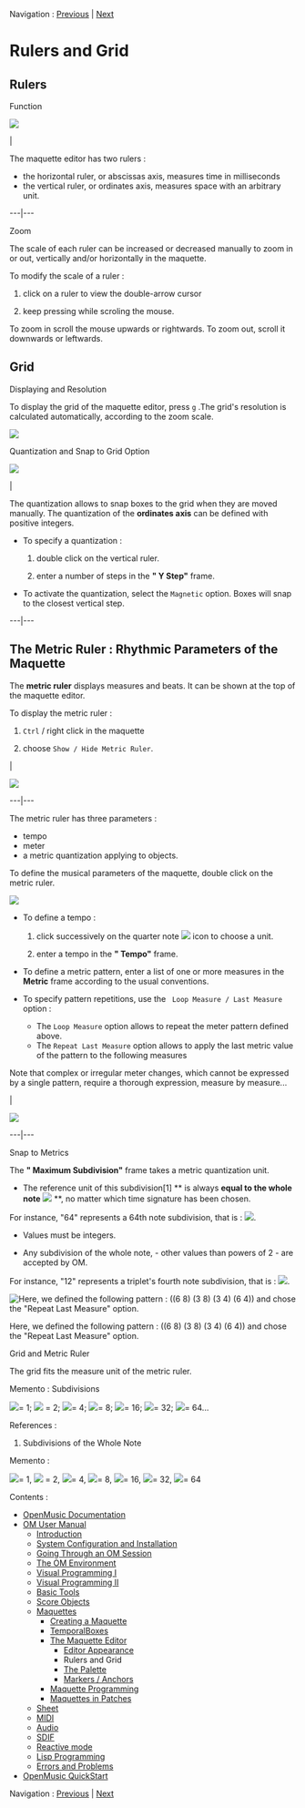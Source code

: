 
Navigation : [Previous](EditorAppearance "page précédente\(Editor
Appearance\)") | [Next](player "Next\(The Palette\)")

# Rulers and Grid

## Rulers

Function

![](../res/axes.png)

|

The maquette editor has two rulers :

  * the horizontal ruler, or abscissas axis, measures time in milliseconds
  * the vertical ruler, or ordinates axis, measures space with an arbitrary unit.

  
  
---|---  
  
Zoom

The scale of each ruler can be increased or decreased manually to zoom in or
out, vertically and/or horizontally in the maquette.

To modify the scale of a ruler :

  1. click on a ruler to view the double-arrow cursor 

  2. keep pressing while scroling the mouse.

To zoom in scroll the mouse upwards or rightwards. To zoom out, scroll it
downwards or leftwards.

## Grid

Displaying and Resolution

To display the grid of the maquette editor, press `g` .The grid's resolution
is calculated automatically, according to the zoom scale.

![](../res/grid.png)

Quantization and Snap to Grid Option

![](../res/magnetic.png)

|

The quantization allows to snap boxes to the grid when they are moved
manually. The quantization of the  **ordinates axis** can be defined with
positive integers.

  * To specify a quantization : 

    1. double click on the vertical ruler. 

    2. enter a number of steps in the **" Y Step"** frame.

  * To activate the quantization, select the `Magnetic` option. Boxes will snap to the closest vertical step. 

  
  
---|---  
  
## The Metric Ruler : Rhythmic Parameters of the Maquette

The  **metric ruler** displays measures and beats. It can be shown at the top
of the maquette editor.

To display the metric ruler :

  1. `Ctrl` / right click in the maquette 

  2. choose `Show / Hide Metric Ruler`. 

|

![](../res/show.png)  
  
---|---  
  
The metric ruler has three parameters :

  * tempo
  * meter
  * a metric quantization applying to objects.

To define the musical parameters of the maquette, double click on the metric
ruler.

![](../res/meteraxis.png)

  * To define a tempo :

    1. click successively on the quarter note ![](../res/n_icon.png) icon to choose a unit.

    2. enter a tempo in the **" Tempo"** frame.

  * To define a metric pattern, enter a list of one or more measures in the **Metric** frame according to the usual conventions. 

  * To specify pattern repetitions, use the ` Loop Measure / Last Measure` option : 

    * The `Loop Measure` option allows to repeat the meter pattern defined above. 
    * The `Repeat Last Measure` option allows to apply the last metric value of the pattern to the following measures

Note that complex or irregular meter changes, which cannot be expressed by a
single pattern, require a thorough expression, measure by measure...

|

![](../res/meter.png)  
  
---|---  
  
Snap to Metrics

The **" Maximum Subdivision"** frame takes a metric quantization unit.

  * The reference unit of this subdivision[1] ** is always **equal to the whole note** ![](../res/r_icon.png) **, no matter which time signature has been chosen.

For instance, "64" represents a 64th note subdivision, that is :
![](../res/6411_icon.png).

  * Values must be integers. 

  * Any subdivision of the whole note, - other values than powers of 2 - are accepted by OM.

For instance, "12" represents a triplet's fourth note subdivision, that is :
![](../res/2of3_icon.png).

![Here, we defined the following pattern : \(\(6 8\) \(3 8\) \(3 4\) \(6 4\)\)
and chose the "Repeat Last Measure" option.](../res/diffmeter.png)

Here, we defined the following pattern : ((6 8) (3 8) (3 4) (6 4)) and chose
the "Repeat Last Measure" option.

Grid and Metric Ruler

The grid fits the measure unit of the metric ruler.

Memento : Subdivisions

![](../res/r_icon.png)= 1; ![](../res/b_icon.png) = 2; ![](../res/n_icon.png)=
4; ![](../res/16_icon.png)= 8; ![](../res/32_icon.png)= 16;
![](../res/641_icon.png)= 32; ![](../res/128_icon.png)= 64...

References :

  1. Subdivisions of the Whole Note

Memento :

![](../res/r_icon.png)= 1, ![](../res/b_icon.png) = 2, ![](../res/n_icon.png)=
4, ![](../res/16_icon.png)= 8, ![](../res/32_icon.png)= 16,
![](../res/641_icon.png)= 32, ![](../res/128_icon.png)= 64

Contents :

  * [OpenMusic Documentation](OM-Documentation)
  * [OM User Manual](OM-User-Manual)
    * [Introduction](00-Contents)
    * [System Configuration and Installation](Installation)
    * [Going Through an OM Session](Goingthrough)
    * [The OM Environment](Environment)
    * [Visual Programming I](BasicVisualProgramming)
    * [Visual Programming II](AdvancedVisualProgramming)
    * [Basic Tools](BasicObjects)
    * [Score Objects](ScoreObjects)
    * [Maquettes](Maquettes)
      * [Creating a Maquette](Maquette)
      * [TemporalBoxes](TemporalBoxes)
      * [The Maquette Editor](Editor)
        * [Editor Appearance](EditorAppearance)
        * Rulers and Grid
        * [The Palette](player)
        * [Markers / Anchors](Markers)
      * [Maquette Programming](Programming%20Maquette)
      * [Maquettes in Patches](Maquettes%20in%20Patches)
    * [Sheet](Sheet)
    * [MIDI](MIDI)
    * [Audio](Audio)
    * [SDIF](SDIF)
    * [Reactive mode](Reactive)
    * [Lisp Programming](Lisp)
    * [Errors and Problems](errors)
  * [OpenMusic QuickStart](QuickStart-Chapters)

Navigation : [Previous](EditorAppearance "page précédente\(Editor
Appearance\)") | [Next](player "Next\(The Palette\)")

